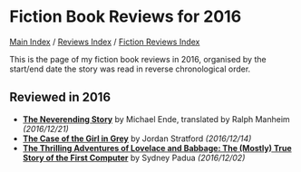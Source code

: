 # Fiction Book Reviews for 2016

[Main Index](../../../README.md) / [Reviews Index](../../README.md) / [Fiction Reviews Index](../README.md)

This is the page of my fiction book reviews in 2016, organised by the start/end date the story was read in reverse chronological order.

## Reviewed in 2016
- [**The Neverending Story**](20161221-NeverendingStory.md) by Michael Ende, translated by Ralph Manheim *(2016/12/21)*
- [**The Case of the Girl in Grey**](20161214-CaseGirlGrey.md) by Jordan Stratford *(2016/12/14)*
- [**The Thrilling Adventures of Lovelace and Babbage: The (Mostly) True Story of the First Computer**](20161202-ThrillingAdventuresLovelaceBabbage.md) by Sydney Padua *(2016/12/02)*
